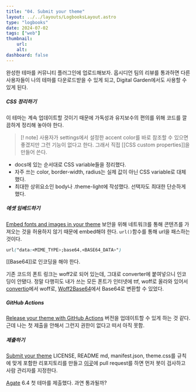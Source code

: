 ```yaml
---
title: "04. Submit your theme"
layout: ../../layouts/LogbooksLayout.astro
type: "logbooks"
date: 2024-07-02
tags: ["web"]
thumbnail:
	url:
	alt:
dashboard: false
---
```

완성한 테마를 커뮤니티 플러그인에 업로드해보자. 옵시디언 팀의 리뷰를 통과하면 다른 사용자들이 나의 테마를 다운로드받을 수 있게 되고, Digital Garden에서도 사용할 수 있게 된다.

##### CSS 정리하기
이 테마는 계속 업데이트할 것이기 때문에 가독성과 유지보수의 편의를 위해 코드를 깔끔하게 정리해 놓아야 한다.

> [! note]
사용자가 settings에서 설정한 accent color를 바로 참조할 수 있으면 좋겠지만 그런 기능이 없다고 한다. 그래서 직접 [[CSS custom properties]]을 만들어 쓴다.

- docs에 있는 순서대로 CSS variable들을 정리했다.
- 자주 쓰는 color, border-width, radius는 실제 값이 아닌 CSS variable로 대체했다.
- 최대한 상위요소인 body나 .theme-light에 작성했다. 선택자도 최대한 단순하게 했다.


##### 에셋 임베드하기
[Embed fonts and images in your theme](https://docs.obsidian.md/Themes/App+themes/Embed+fonts+and+images+in+your+theme#Consider%20file%20size)
보안을 위해 네트워크를 통해 콘텐츠를 가져오는 것을 허용하지 않기 때문에 embed해야 한다.  `url()`함수를 통해 url을 패스하는 것이다.
```css
url("data:<MIME_TYPE>;base64,<BASE64_DATA>")
```
[[Base64]]로 인코딩을 해야 한다.

기존 코드의 폰트 링크는 woff2로 되어 있는데, 그대로 converter에 붙여넣으니 인코딩이 안됐다. 정말 다행히도 내가 쓰는 모든 폰트가 인터넷에 ttf, woff로 올라와 있어서 [convertio](https://convertio.co/)에서 woff로, [Woff2Base64](https://hellogreg.github.io/woff2base/)에서 Base64로 변환할 수 있었다.

##### GitHub Actions
[Release your theme with GitHub Actions](https://docs.obsidian.md/Themes/App+themes/Release+your+theme+with+GitHub+Actions)
버전을 업데이트할 수 있게 하는 것 같다. 근데 나는 첫 제출을 안해서 그런지 권한이 없다고 떠서 아직 못함.

##### 제출하기
[Submit your theme](https://docs.obsidian.md/Themes/App+themes/Submit+your+theme)
LICENSE, README md, manifest.json, theme.css를 규칙에 맞게 포함한 리포지토리를 만들고 [이곳](https://github.com/obsidianmd/obsidian-releases/pulls)에 pull request를 하면 먼저 봇이 검사하고 사람 관리자를 지정한다.

[Agate](https://github.com/solm0/Agate)
6.4 첫 테마를 제출했다. 과연 통과될까?